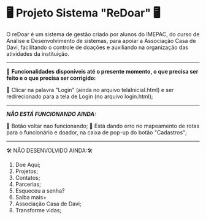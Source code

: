 # 🖥️ **Projeto Sistema "ReDoar"** 🖥️

O reDoar é um sistema de gestão criado por alunos do IMEPAC, do curso de Análise e Desenvolvimento de sistemas, para apoiar a Associação Casa de Davi, facilitando o controle de doações e auxiliando na organização das atividades da instituição.

***
📂 **Funcionalidades disponíveis até o presente momento, o que precisa ser feito e o que precisa ser corrigido:**

💾 Clicar na palavra "Login" (ainda no arquivo telaInicial.html) e ser redirecionado para a tela de Login (no arquivo login.html);

***
***NÂO ESTÁ FUNCIONANDO AINDA:***

🔌 Botão voltar nao funcionando;
🔌 Está dando erro no mapeamento de rotas para o funcionário e doador, na caixa de pop-up do botão "Cadastros"; 


***
🛠️ NÃO DESENVOLVIDO AINDA:🛠️

1. Doe Aqui;
2. Projetos;
3. Contatos;
4. Parcerias;
5. Esqueceu a senha?
6. Saiba mais+
7. Associação Casa de Davi;
8. Transforme vidas;
